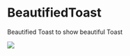 # BeautifiedToast
Beautified Toast to show beautiful Toast


[![](https://jitpack.io/v/prateekcode/BeautifiedToast.svg)](https://jitpack.io/#prateekcode/BeautifiedToast)


